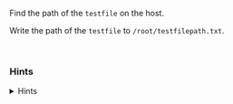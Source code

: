 Find the path of the `testfile` on the host.

Write the path of the `testfile` to `/root/testfilepath.txt`.

<br>

### Hints

<details>
  <summary>Hints</summary>

  see [docker volume inspect](https://docs.docker.com/engine/reference/commandline/volume_inspect/)

</details>

<br>
